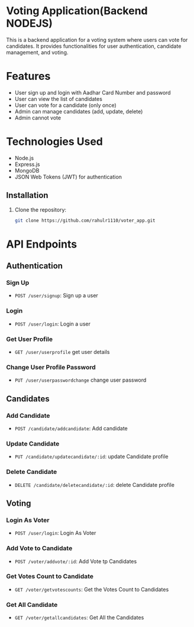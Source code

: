 # Voting Application(Backend NODEJS)
This is a backend application for a voting system where users can vote for candidates. It provides functionalities for user authentication, candidate management, and voting.

# Features
- User sign up and login with Aadhar Card Number and password
- User can view the list of candidates
- User can vote for a candidate (only once)
- Admin can manage candidates (add, update, delete)
- Admin cannot vote

# Technologies Used
- Node.js
- Express.js
- MongoDB
- JSON Web Tokens (JWT) for authentication

## Installation

1. Clone the repository:

   ```bash
   git clone https://github.com/rahulr1110/voter_app.git

# API Endpoints

## Authentication

### Sign Up
- `POST /user/signup`: Sign up a user

### Login
- `POST /user/login`: Login a user

### Get User Profile
- `GET /user/userprofile` get user details

### Change User Profile Password
- `PUT /user/userpasswordchange` change user password

## Candidates

### Add Candidate
- `POST /candidate/addcandidate`: Add candidate

### Update Candidate
- `PUT /candidate/updatecandidate/:id`: update Candidate profile

### Delete Candidate
- `DELETE /candidate/deletecandidate/:id`: delete Candidate profile

## Voting

### Login As Voter
- `POST /user/login`: Login As Voter

### Add Vote to Candidate
- `POST /voter/addvote/:id`: Add Vote tp Candidates

### Get Votes Count to Candidate
- `GET /voter/getvotescounts`: Get the Votes Count to Candidates

### Get All Candidate
- `GET /voter/getallcandidates`: Get All the Candidates
  



   

